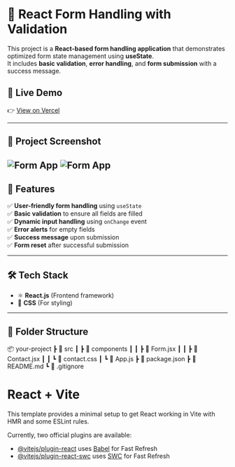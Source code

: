 # 📝 React Form Handling with Validation

This project is a **React-based form handling application** that demonstrates optimized form state management using **useState**.  
It includes **basic validation**, **error handling**, and **form submission** with a success message.

## 🚀 Live Demo
👉 [View on Vercel](https://[YOUR_VERCEL_DEPLOYMENT_LINK])

---

## 📸 Project Screenshot  
![Form App](https://drive.google.com/file/d/1DmT92ARWwUrjfTBShbn3CViWxuQQz9e-/view?usp=drive_link)
![Form App](https://drive.google.com/file/d/1XIj95Q23Y9Hui4mV6iAWKHSNITkU6Ltp/view?usp=drive_link)
---

## 📌 Features  
✅ **User-friendly form handling** using `useState`  
✅ **Basic validation** to ensure all fields are filled  
✅ **Dynamic input handling** using `onChange` event  
✅ **Error alerts** for empty fields  
✅ **Success message** upon submission  
✅ **Form reset** after successful submission  

---

## 🛠️ Tech Stack  
- ⚛️ **React.js** (Frontend framework)  
- 🎨 **CSS** (For styling)  

---

## 📂 Folder Structure  
📦 your-project ┣ 📂 src ┃ ┣ 📂 components ┃ ┃ ┣ 📜 Form.jsx ┃ ┃ ┣ 📜 Contact.jsx ┃ ┃ ┗ 📜 contact.css ┃ ┗ 📜 App.js ┣ 📜 package.json ┣ 📜 README.md ┗ 📜 .gitignore



# React + Vite

This template provides a minimal setup to get React working in Vite with HMR and some ESLint rules.

Currently, two official plugins are available:

- [@vitejs/plugin-react](https://github.com/vitejs/vite-plugin-react/blob/main/packages/plugin-react/README.md) uses [Babel](https://babeljs.io/) for Fast Refresh
- [@vitejs/plugin-react-swc](https://github.com/vitejs/vite-plugin-react-swc) uses [SWC](https://swc.rs/) for Fast Refresh
